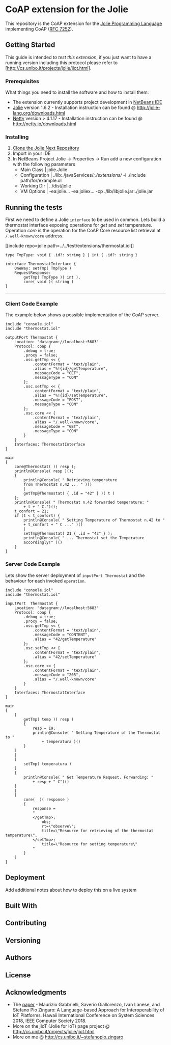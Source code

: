 # CoAP extension for the Jolie

This repository is the CoAP extension for the [Jolie Programming Language](http://www.jolie-lang.org) implementing CoAP ([RFC 7252](https://tools.ietf.org/html/rfc7252)).

## Getting Started

This guide is intended *to test this extension*, if you just want to have a running version including this protocol please refer to [http://cs.unibo.it/projects/jolie/jiot.html].

### Prerequisites

What things you need to install the software and how to install them:

* The extension currently supports project development in [NetBeans IDE](http://netbeans.org)
* [Jolie](https://github.com/jolie/jolie) version 1.6.2 - Installation instruction can be found @ http://jolie-lang.org/downloads.html
* [Netty](http://netty.io) version > 4.1.17 - Installation instruction can be found @ http://netty.io/downloads.html

### Installing

1. [Clone the Jolie Next Repository](https://github.com/stefanopiozingaro/jolie.git)
2. Import in your IDE
3. In NetBeans Project Jolie -> Properties -> Run add a new configuration with the following parameters
    * Main Class    |   jolie.Jolie
    * Configuration |   ./lib:./javaServices/*:./extensions/* -i ./include path/for/example.ol
    * Working Dir   |	../dist/jolie
    * VM Options    |   -ea:jolie... -ea:joliex... -cp ./lib/libjolie.jar:./jolie.jar

## Running the tests

First we need to define a Jolie `interface` to be used in common. Lets build a thermostat interface exposing operations for *get* and *set* temperature. Operation *core* is the operation for the CoAP Core resource list retrieval at `/.well-known/core` address.

[[include repo=jolie path=../../test/extensions/thermostat.iol]]

```jolie
type TmpType: void { .id?: string } | int { .id?: string }

interface ThermostatInterface {
    OneWay: setTmp( TmpType )
    RequestResponse: 
        getTmp( TmpType )( int ),
        core( void )( string )
}
```

---

### Client Code Example

The example below shows a possible implementation of the CoAP server.

```jolie
include "console.iol"
include "thermostat.iol"

outputPort Thermostat {
    Location: "datagram://localhost:5683"
    Protocol: coap {
        .debug = true;
        .proxy = false;
        .osc.getTmp << {
            .contentFormat = "text/plain",
            .alias = "%!{id}/getTemperature",
            .messageCode = "GET",
            .messageType = "CON"
        };
        .osc.setTmp << {
            .contentFormat = "text/plain",
            .alias = "%!{id}/setTemperature",
            .messageCode = "POST",
            .messageType = "CON"
        };
        .osc.core << {
            .contentFormat = "text/plain",
            .alias = "/.well-known/core",
            .messageCode = "GET",
            .messageType = "CON"
        }
    }
    Interfaces: ThermostatInterface
}

main
{
    core@Thermostat( )( resp );
    println@Console( resp )();
    {
        println@Console( " Retrieving temperature 
        from Thermostat n.42 ... " )()
        |
        getTmp@Thermostat( { .id = "42" } )( t )
    };
    println@Console( " Thermostat n.42 forwarded temperature: " 
        + t + " C.")();
    t_confort = 21;
    if (t < t_confort) {
        println@Console( " Setting Temperature of Thermostat n.42 to " 
        + t_confort + " C ..." )()
        |
        setTmp@Thermostat( 21 { .id = "42" } );
        println@Console( " ... Thermostat set the Temperature 
        accordingly!" )()
    }
}

```

### Server Code Example

Lets show the server deployment of `inputPort Thermostat` and the behaviour for each invoked `operation`. 

```jolie
include "console.iol"
include "thermostat.iol"

inputPort  Thermostat {
    Location: "datagram://localhost:5683"
    Protocol: coap {
        .debug = true;
        .proxy = false;
        .osc.getTmp << {
            .contentFormat = "text/plain",
            .messageCode = "CONTENT",
            .alias = "42/getTemperature"
        };
        .osc.setTmp << {
            .contentFormat = "text/plain",
            .alias = "42/setTemperature"
        };
        .osc.core << {
            .contentFormat = "text/plain",
            .messageCode = "205",
            .alias = "/.well-known/core"
        }
    }
    Interfaces: ThermostatInterface
}

main 
{
    [
        getTmp( temp )( resp ) 
        {
            resp = 19;
            println@Console( " Setting Temperature of the Thermostat to " 
                + temperatura )()   
        }
    ]
    |
    [
        setTmp( temperatura )
    ] 
    {
        println@Console( " Get Temperature Request. Forwarding: " 
            + resp + " C")()
    }
    |
    [
        core(  )( response )
        {
            response = 
            "
            </getTmp>;
                obs;
                rt=\"observe\";
                title=\"Resource for retrieving of the thermostat temperature\",
            </setTmp>;
                title=\"Resource for setting temperature\"
            "
        }
    ]
}   
```

## Deployment

Add additional notes about how to deploy this on a live system

## Built With


## Contributing


## Versioning
 

## Authors


## License


## Acknowledgments

* The [paper](http://cs.unibo.it/~sgiallor/publications/hicss2018/hicss2018.pdf) - Maurizio Gabbrielli, Saverio Giallorenzo, Ivan Lanese, and Stefano Pio Zingaro: A Language-based Approach for Interoperability of IoT Platforms. Hawaii International Conference on System Sciences 2018, IEEE Computer Society 2018.
* More on the jIoT (Jolie for IoT) page project @ http://cs.unibo.it/projects/jolie/jiot.html
* More on me @ http://cs.unibo.it/~stefanopio.zingaro

